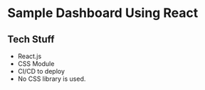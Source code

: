 # Sample Dashboard Using React




## Tech Stuff
- React.js
- CSS Module
- CI/CD to deploy
- No CSS library is used.